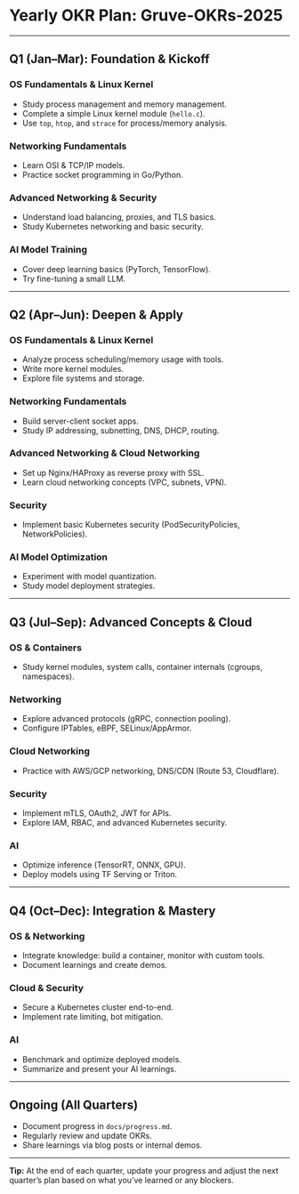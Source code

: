 # Yearly OKR Plan: Gruve-OKRs-2025

---

## Q1 (Jan–Mar): Foundation & Kickoff

### OS Fundamentals & Linux Kernel
- Study process management and memory management.
- Complete a simple Linux kernel module (`hello.c`).
- Use `top`, `htop`, and `strace` for process/memory analysis.

### Networking Fundamentals
- Learn OSI & TCP/IP models.
- Practice socket programming in Go/Python.

### Advanced Networking & Security
- Understand load balancing, proxies, and TLS basics.
- Study Kubernetes networking and basic security.

### AI Model Training
- Cover deep learning basics (PyTorch, TensorFlow).
- Try fine-tuning a small LLM.

---

## Q2 (Apr–Jun): Deepen & Apply

### OS Fundamentals & Linux Kernel
- Analyze process scheduling/memory usage with tools.
- Write more kernel modules.
- Explore file systems and storage.

### Networking Fundamentals
- Build server-client socket apps.
- Study IP addressing, subnetting, DNS, DHCP, routing.

### Advanced Networking & Cloud Networking
- Set up Nginx/HAProxy as reverse proxy with SSL.
- Learn cloud networking concepts (VPC, subnets, VPN).

### Security
- Implement basic Kubernetes security (PodSecurityPolicies, NetworkPolicies).

### AI Model Optimization
- Experiment with model quantization.
- Study model deployment strategies.

---

## Q3 (Jul–Sep): Advanced Concepts & Cloud

### OS & Containers
- Study kernel modules, system calls, container internals (cgroups, namespaces).

### Networking
- Explore advanced protocols (gRPC, connection pooling).
- Configure IPTables, eBPF, SELinux/AppArmor.

### Cloud Networking
- Practice with AWS/GCP networking, DNS/CDN (Route 53, Cloudflare).

### Security
- Implement mTLS, OAuth2, JWT for APIs.
- Explore IAM, RBAC, and advanced Kubernetes security.

### AI
- Optimize inference (TensorRT, ONNX, GPU).
- Deploy models using TF Serving or Triton.

---

## Q4 (Oct–Dec): Integration & Mastery

### OS & Networking
- Integrate knowledge: build a container, monitor with custom tools.
- Document learnings and create demos.

### Cloud & Security
- Secure a Kubernetes cluster end-to-end.
- Implement rate limiting, bot mitigation.

### AI
- Benchmark and optimize deployed models.
- Summarize and present your AI learnings.

---

## Ongoing (All Quarters)
- Document progress in `docs/progress.md`.
- Regularly review and update OKRs.
- Share learnings via blog posts or internal demos.

---

**Tip:** At the end of each quarter, update your progress and adjust the next quarter’s plan based on what you’ve learned or any blockers.
